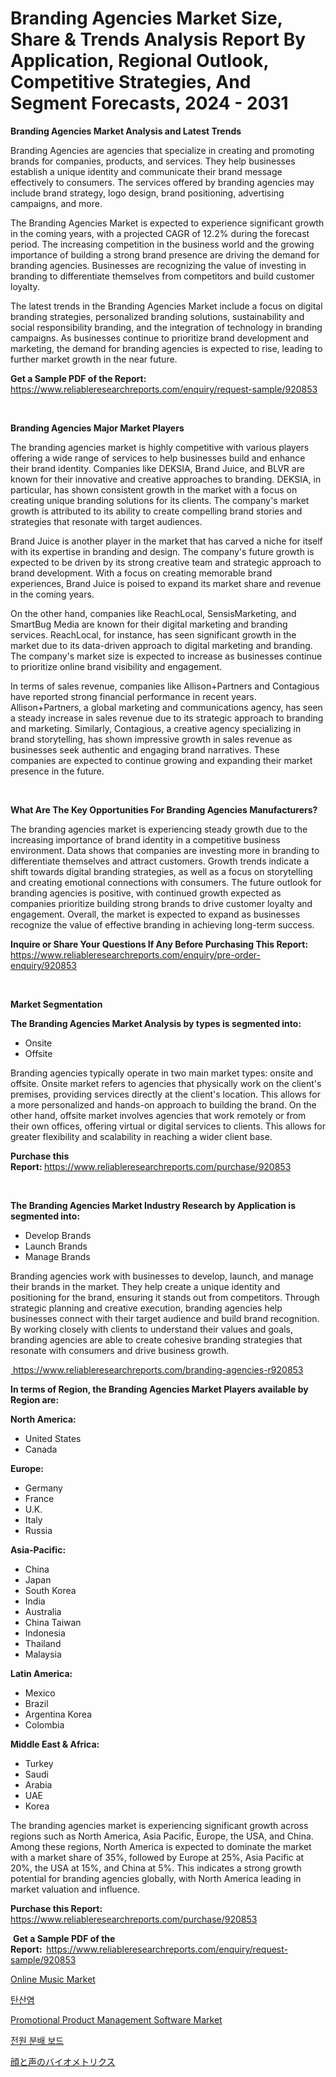<p><h1>Branding Agencies Market Size, Share & Trends Analysis Report By Application, Regional Outlook, Competitive Strategies, And Segment Forecasts, 2024 - 2031</h1></p><p><strong>Branding Agencies Market Analysis and Latest Trends</strong></p>
<p><p>Branding Agencies are agencies that specialize in creating and promoting brands for companies, products, and services. They help businesses establish a unique identity and communicate their brand message effectively to consumers. The services offered by branding agencies may include brand strategy, logo design, brand positioning, advertising campaigns, and more.</p><p>The Branding Agencies Market is expected to experience significant growth in the coming years, with a projected CAGR of 12.2% during the forecast period. The increasing competition in the business world and the growing importance of building a strong brand presence are driving the demand for branding agencies. Businesses are recognizing the value of investing in branding to differentiate themselves from competitors and build customer loyalty.</p><p>The latest trends in the Branding Agencies Market include a focus on digital branding strategies, personalized branding solutions, sustainability and social responsibility branding, and the integration of technology in branding campaigns. As businesses continue to prioritize brand development and marketing, the demand for branding agencies is expected to rise, leading to further market growth in the near future.</p></p>
<p><strong>Get a Sample PDF of the Report:&nbsp;</strong> <a href="https://www.reliableresearchreports.com/enquiry/request-sample/920853">https://www.reliableresearchreports.com/enquiry/request-sample/920853</a></p>
<p>&nbsp;</p>
<p><strong>Branding Agencies Major Market Players</strong></p>
<p><p>The branding agencies market is highly competitive with various players offering a wide range of services to help businesses build and enhance their brand identity. Companies like DEKSIA, Brand Juice, and BLVR are known for their innovative and creative approaches to branding. DEKSIA, in particular, has shown consistent growth in the market with a focus on creating unique branding solutions for its clients. The company's market growth is attributed to its ability to create compelling brand stories and strategies that resonate with target audiences.</p><p>Brand Juice is another player in the market that has carved a niche for itself with its expertise in branding and design. The company's future growth is expected to be driven by its strong creative team and strategic approach to brand development. With a focus on creating memorable brand experiences, Brand Juice is poised to expand its market share and revenue in the coming years.</p><p>On the other hand, companies like ReachLocal, SensisMarketing, and SmartBug Media are known for their digital marketing and branding services. ReachLocal, for instance, has seen significant growth in the market due to its data-driven approach to digital marketing and branding. The company's market size is expected to increase as businesses continue to prioritize online brand visibility and engagement.</p><p>In terms of sales revenue, companies like Allison+Partners and Contagious have reported strong financial performance in recent years. Allison+Partners, a global marketing and communications agency, has seen a steady increase in sales revenue due to its strategic approach to branding and marketing. Similarly, Contagious, a creative agency specializing in brand storytelling, has shown impressive growth in sales revenue as businesses seek authentic and engaging brand narratives. These companies are expected to continue growing and expanding their market presence in the future.</p></p>
<p>&nbsp;</p>
<p><strong>What Are The Key Opportunities For Branding Agencies Manufacturers?</strong></p>
<p><p>The branding agencies market is experiencing steady growth due to the increasing importance of brand identity in a competitive business environment. Data shows that companies are investing more in branding to differentiate themselves and attract customers. Growth trends indicate a shift towards digital branding strategies, as well as a focus on storytelling and creating emotional connections with consumers. The future outlook for branding agencies is positive, with continued growth expected as companies prioritize building strong brands to drive customer loyalty and engagement. Overall, the market is expected to expand as businesses recognize the value of effective branding in achieving long-term success.</p></p>
<p><strong>Inquire or Share Your Questions If Any Before Purchasing This Report:</strong> <a href="https://www.reliableresearchreports.com/enquiry/pre-order-enquiry/920853">https://www.reliableresearchreports.com/enquiry/pre-order-enquiry/920853</a></p>
<p>&nbsp;</p>
<p><strong>Market Segmentation</strong></p>
<p><strong>The Branding Agencies Market Analysis by types is segmented into:</strong></p>
<p><ul><li>Onsite</li><li>Offsite</li></ul></p>
<p><p>Branding agencies typically operate in two main market types: onsite and offsite. Onsite market refers to agencies that physically work on the client's premises, providing services directly at the client's location. This allows for a more personalized and hands-on approach to building the brand. On the other hand, offsite market involves agencies that work remotely or from their own offices, offering virtual or digital services to clients. This allows for greater flexibility and scalability in reaching a wider client base.</p></p>
<p><strong>Purchase this Report:&nbsp;</strong><a href="https://www.reliableresearchreports.com/purchase/920853">https://www.reliableresearchreports.com/purchase/920853</a></p>
<p>&nbsp;</p>
<p><strong>The Branding Agencies Market Industry Research by Application is segmented into:</strong></p>
<p><ul><li>Develop Brands</li><li>Launch Brands</li><li>Manage Brands</li></ul></p>
<p><p>Branding agencies work with businesses to develop, launch, and manage their brands in the market. They help create a unique identity and positioning for the brand, ensuring it stands out from competitors. Through strategic planning and creative execution, branding agencies help businesses connect with their target audience and build brand recognition. By working closely with clients to understand their values and goals, branding agencies are able to create cohesive branding strategies that resonate with consumers and drive business growth.</p></p>
<p><a href="https://www.reliableresearchreports.com/branding-agencies-r920853">&nbsp;https://www.reliableresearchreports.com/branding-agencies-r920853</a></p>
<p><strong>In terms of Region, the Branding Agencies Market Players available by Region are:</strong></p>
<p>
    <p> <strong> North America: </strong>
        <ul>
            <li>United States</li>
            <li>Canada</li>
        </ul>
        </p> 
    <p> <strong> Europe: </strong>
        <ul>
            <li>Germany</li>
            <li>France</li>
            <li>U.K.</li>
            <li>Italy</li>
            <li>Russia</li>
        </ul>
        </p> 
    <p> <strong> Asia-Pacific: </strong>
        <ul>
            <li>China</li>
            <li>Japan</li>
            <li>South Korea</li>
            <li>India</li>
            <li>Australia</li>
            <li>China Taiwan</li>
            <li>Indonesia</li>
            <li>Thailand</li>
            <li>Malaysia</li>
        </ul>
        </p> 
    <p> <strong> Latin America: </strong>
        <ul>
            <li>Mexico</li>
            <li>Brazil</li>
            <li>Argentina Korea</li>
            <li>Colombia</li>
        </ul>
        </p> 
    <p> <strong> Middle East & Africa: </strong>
        <ul>
            <li>Turkey</li>
            <li>Saudi</li>
            <li>Arabia</li>
            <li>UAE</li>
            <li>Korea</li>
        </ul>
    </p>
    </p>
<p><p>The branding agencies market is experiencing significant growth across regions such as North America, Asia Pacific, Europe, the USA, and China. Among these regions, North America is expected to dominate the market with a market share of 35%, followed by Europe at 25%, Asia Pacific at 20%, the USA at 15%, and China at 5%. This indicates a strong growth potential for branding agencies globally, with North America leading in market valuation and influence.</p></p>
<p><strong>Purchase this Report: </strong><a href="https://www.reliableresearchreports.com/purchase/920853">https://www.reliableresearchreports.com/purchase/920853</a></p>
<p>&nbsp;<strong>Get a Sample PDF of the Report:&nbsp;&nbsp;</strong><a href="https://www.reliableresearchreports.com/enquiry/request-sample/920853">https://www.reliableresearchreports.com/enquiry/request-sample/920853</a></p>
<p><strong></strong></p>
<p><p><a href="https://www.linkedin.com/pulse/online-music-market-size-cagr-trends-2024-2030-we-do-research-abxoe">Online Music Market</a></p><p><a href="https://github.com/darrellockm3ytan895656/Market-Research-Report-List-1/blob/main/212614652104.md">탄산염</a></p><p><a href="https://github.com/shotows/Market-Research-Report-List-2/blob/main/promotional-product-management-software-market.md">Promotional Product Management Software Market</a></p><p><a href="https://medium.com/@treyhettinger2023/%EC%A0%84%EB%A0%A5-%EB%B6%84%EB%B0%B0-%ED%8C%90%EB%A7%A4-%EC%8B%9C%EC%9E%A5-%EC%8B%9C%EC%9E%A5-%EC%A0%90%EC%9C%A0%EC%9C%A8-%EC%8B%9C%EC%9E%A5-%ED%8A%B8%EB%A0%8C%EB%93%9C-%EB%B0%8F-%EB%AF%B8%EB%9E%98-%EC%84%B1%EC%9E%A5-%ED%83%90%EC%83%89-9e26b5734455">전원 분배 보드</a></p><p><a href="https://medium.com/@stevencornish04/%E9%A1%94%E3%81%A8%E5%A3%B0%E3%81%AE%E3%83%90%E3%82%A4%E3%82%AA%E3%83%A1%E3%83%88%E3%83%AA%E3%82%AF%E3%82%B9%E5%B8%82%E5%A0%B4%E8%AA%BF%E6%9F%BB%E3%83%AC%E3%83%9D%E3%83%BC%E3%83%88-%E3%81%9D%E3%81%AE%E6%AD%B4%E5%8F%B2%E3%81%A82031%E5%B9%B4%E3%81%BE%E3%81%A7%E3%81%AE%E4%BA%88%E6%B8%AC-771f29a7f770">顔と声のバイオメトリクス</a></p></p>